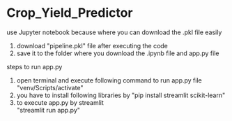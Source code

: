 # Crop_Yield_Predictor

use Jupyter notebook because where you can download the .pkl file easily
1. download "pipeline.pkl" file after executing the code
2. save it to the folder where you download the .ipynb file and app.py file

steps to run app.py
1. open terminal and execute following command to run app.py file
        "venv/Scripts/activate"
2. you have to install following libraries by
        "pip install streamlit scikit-learn"
3. to execute app.py by streamlit   
        "streamlit run app.py"
